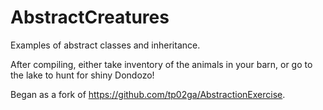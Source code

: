 # AbstractCreatures
Examples of abstract classes and inheritance.

After compiling, either take inventory of the animals in your barn, or go to the lake to hunt for shiny Dondozo!

Began as a fork of https://github.com/tp02ga/AbstractionExercise.
